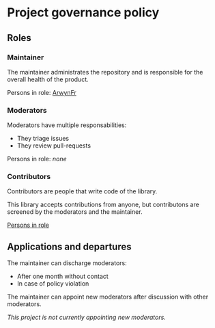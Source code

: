 # Project governance policy

## Roles

### Maintainer

The maintainer administrates the repository and is responsible for the overall health of the product.

Persons in role: [ArwynFr](https://github.com/ArwynFr)

### Moderators

Moderators have multiple responsabilities:
- They triage issues
- They review pull-requests

Persons in role: _none_

### Contributors

Contributors are people that write code of the library.

This library accepts contributions from anyone, but contributons are screened by the moderators and the maintainer.

[Persons in role](https://github.com/ArwynFr/dotnet-integration-testing/graphs/contributors)

## Applications and departures

The maintainer can discharge moderators:
- After one month without contact
- In case of policy violation

The maintainer can appoint new moderators after discussion with other moderators.

_This project is not currently appointing new moderators._